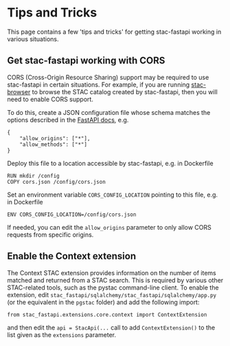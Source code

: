 # Tips and Tricks
This page contains a few 'tips and tricks' for getting stac-fastapi working in various situations.

## Get stac-fastapi working with CORS
CORS (Cross-Origin Resource Sharing) support may be required to use stac-fastapi in certain situations. For example, if you are running
[stac-browser](https://github.com/radiantearth/stac-browser) to browse the STAC catalog created by stac-fastapi, then you will need to enable CORS support.

To do this, create a JSON configuration file whose schema matches the options described in the [FastAPI docs](https://fastapi.tiangolo.com/tutorial/cors/), e.g.

```
{
    "allow_origins": ["*"],
    "allow_methods": ["*"]
}
```

Deploy this file to a location accessible by stac-fastapi, e.g. in Dockerfile

```
RUN mkdir /config
COPY cors.json /config/cors.json
```

Set an environment variable `CORS_CONFIG_LOCATION` pointing to this file, e.g. in Dockerfile

```
ENV CORS_CONFIG_LOCATION=/config/cors.json
```

If needed, you can edit the `allow_origins` parameter to only allow CORS requests from specific origins.

## Enable the Context extension
The Context STAC extension provides information on the number of items matched and returned from a STAC search. This is required by various other STAC-related tools, such as the pystac command-line client. To enable the extension, edit `stac_fastapi/sqlalchemy/stac_fastapi/sqlalchemy/app.py` (or the equivalent in the `pgstac` folder) and add the following import:

```
from stac_fastapi.extensions.core.context import ContextExtension
```

and then edit the `api = StacApi(...` call to add `ContextExtension()` to the list given as the `extensions` parameter.